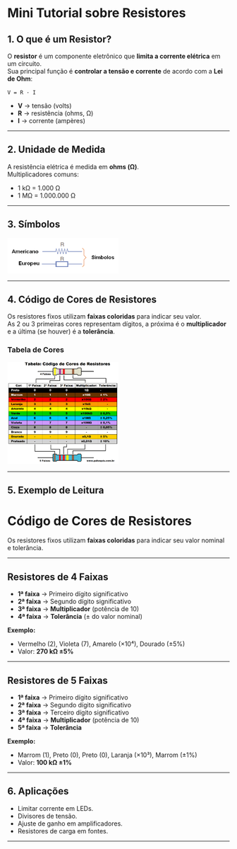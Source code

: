 # Mini Tutorial sobre Resistores

## 1. O que é um Resistor?
O **resistor** é um componente eletrônico que **limita a corrente elétrica** em um circuito.  
Sua principal função é **controlar a tensão e corrente** de acordo com a **Lei de Ohm**:

```
V = R · I
```

- **V** → tensão (volts)  
- **R** → resistência (ohms, Ω)  
- **I** → corrente (ampères)

---

## 2. Unidade de Medida
A resistência elétrica é medida em **ohms (Ω)**.  
Multiplicadores comuns:

- 1 kΩ = 1.000 Ω  
- 1 MΩ = 1.000.000 Ω  

---

## 3. Símbolos

<img src="resistores.png" alt="resistores" width="50%">

---

## 4. Código de Cores de Resistores

Os resistores fixos utilizam **faixas coloridas** para indicar seu valor.  
As 2 ou 3 primeiras cores representam dígitos, a próxima é o **multiplicador** e a última (se houver) é a **tolerância**.

### Tabela de Cores

<img src="codigocores.png" alt="codigo de cores" width="50%">

---

## 5. Exemplo de Leitura
# Código de Cores de Resistores

Os resistores fixos utilizam **faixas coloridas** para indicar seu valor nominal e tolerância.

---

## Resistores de 4 Faixas
- **1ª faixa** → Primeiro dígito significativo  
- **2ª faixa** → Segundo dígito significativo  
- **3ª faixa** → **Multiplicador** (potência de 10)  
- **4ª faixa** → **Tolerância** (± do valor nominal)  

**Exemplo:**  
- Vermelho (2), Violeta (7), Amarelo (×10⁴), Dourado (±5%)  
- Valor: **270 kΩ ±5%**

---

## Resistores de 5 Faixas
- **1ª faixa** → Primeiro dígito significativo  
- **2ª faixa** → Segundo dígito significativo  
- **3ª faixa** → Terceiro dígito significativo  
- **4ª faixa** → **Multiplicador** (potência de 10)  
- **5ª faixa** → **Tolerância**  

**Exemplo:**  
- Marrom (1), Preto (0), Preto (0), Laranja (×10³), Marrom (±1%)  
- Valor: **100 kΩ ±1%**
  
---

## 6. Aplicações
- Limitar corrente em LEDs.  
- Divisores de tensão.  
- Ajuste de ganho em amplificadores.  
- Resistores de carga em fontes.

---


